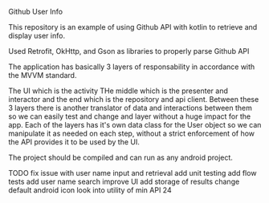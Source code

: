 Github User Info

This repository is an example of using Github API with kotlin to retrieve and display user info.

Used Retrofit, OkHttp, and Gson as libraries to properly parse Github API

The application has basically 3 layers of responsability in accordance with the MVVM standard.

The UI which is the activity
THe middle which is the presenter and interactor
and the end which is the repository and api client.
Between these 3 layers there is another translator of data and interactions between them
so we can easily test and change and layer without a huge impact for the app.
Each of the layers has it's own data class for the User object so we can manipulate it as needed
on each step, without a strict enforcement of how the API provides it to be used by the UI.

The project should be compiled and can run as any android project.

TODO
fix issue with user name input and retrieval
add unit testing
add flow tests
add user name search
improve UI
add storage of results
change default android icon
look into utility of min API 24